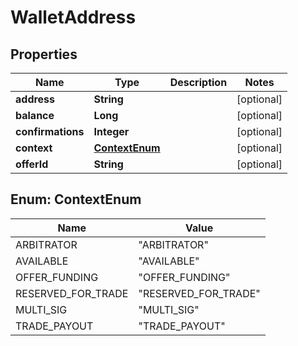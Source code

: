 
# WalletAddress

## Properties
Name | Type | Description | Notes
------------ | ------------- | ------------- | -------------
**address** | **String** |  |  [optional]
**balance** | **Long** |  |  [optional]
**confirmations** | **Integer** |  |  [optional]
**context** | [**ContextEnum**](#ContextEnum) |  |  [optional]
**offerId** | **String** |  |  [optional]


<a name="ContextEnum"></a>
## Enum: ContextEnum
Name | Value
---- | -----
ARBITRATOR | &quot;ARBITRATOR&quot;
AVAILABLE | &quot;AVAILABLE&quot;
OFFER_FUNDING | &quot;OFFER_FUNDING&quot;
RESERVED_FOR_TRADE | &quot;RESERVED_FOR_TRADE&quot;
MULTI_SIG | &quot;MULTI_SIG&quot;
TRADE_PAYOUT | &quot;TRADE_PAYOUT&quot;



